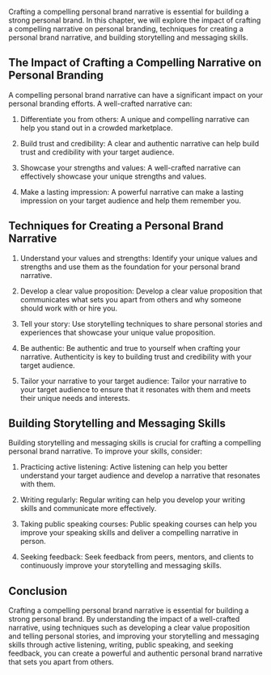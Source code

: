 
Crafting a compelling personal brand narrative is essential for building a strong personal brand. In this chapter, we will explore the impact of crafting a compelling narrative on personal branding, techniques for creating a personal brand narrative, and building storytelling and messaging skills.

The Impact of Crafting a Compelling Narrative on Personal Branding
------------------------------------------------------------------

A compelling personal brand narrative can have a significant impact on your personal branding efforts. A well-crafted narrative can:

1. Differentiate you from others: A unique and compelling narrative can help you stand out in a crowded marketplace.

2. Build trust and credibility: A clear and authentic narrative can help build trust and credibility with your target audience.

3. Showcase your strengths and values: A well-crafted narrative can effectively showcase your unique strengths and values.

4. Make a lasting impression: A powerful narrative can make a lasting impression on your target audience and help them remember you.

Techniques for Creating a Personal Brand Narrative
--------------------------------------------------

1. Understand your values and strengths: Identify your unique values and strengths and use them as the foundation for your personal brand narrative.

2. Develop a clear value proposition: Develop a clear value proposition that communicates what sets you apart from others and why someone should work with or hire you.

3. Tell your story: Use storytelling techniques to share personal stories and experiences that showcase your unique value proposition.

4. Be authentic: Be authentic and true to yourself when crafting your narrative. Authenticity is key to building trust and credibility with your target audience.

5. Tailor your narrative to your target audience: Tailor your narrative to your target audience to ensure that it resonates with them and meets their unique needs and interests.

Building Storytelling and Messaging Skills
------------------------------------------

Building storytelling and messaging skills is crucial for crafting a compelling personal brand narrative. To improve your skills, consider:

1. Practicing active listening: Active listening can help you better understand your target audience and develop a narrative that resonates with them.

2. Writing regularly: Regular writing can help you develop your writing skills and communicate more effectively.

3. Taking public speaking courses: Public speaking courses can help you improve your speaking skills and deliver a compelling narrative in person.

4. Seeking feedback: Seek feedback from peers, mentors, and clients to continuously improve your storytelling and messaging skills.

Conclusion
----------

Crafting a compelling personal brand narrative is essential for building a strong personal brand. By understanding the impact of a well-crafted narrative, using techniques such as developing a clear value proposition and telling personal stories, and improving your storytelling and messaging skills through active listening, writing, public speaking, and seeking feedback, you can create a powerful and authentic personal brand narrative that sets you apart from others.

